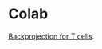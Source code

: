 # Colab 
[Backprojection for T cells](https://colab.research.google.com/drive/10icFW3jdo3-mbC_XfUTXXSTeRTTc0yU1). 
